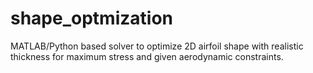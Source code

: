 # shape_optmization
MATLAB/Python based solver to optimize 2D airfoil shape with realistic thickness for maximum stress and given aerodynamic constraints.
